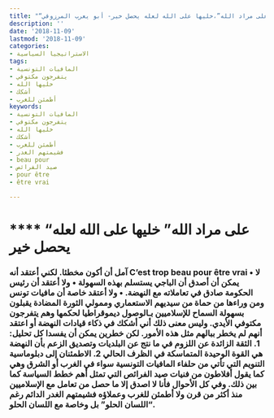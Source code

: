 ```yaml
---
title: "“على مراد الله”،خليها على الله لعله يحصل خير- أبو يعرب المرزوقي"
description: ''
date: '2018-11-09'
lastmod: '2018-11-09'
categories:
- الاستراتيجيا السياسية
tags:
- المافيات التونسية
- يتفرجون مكتوفي
- خليها الله
- أشكك
- أطمئن للغرب
keywords:
- المافيات التونسية
- يتفرجون مكتوفي
- خليها الله
- أشكك
- أطمئن للغرب
- فشيمتهم الغدر
- beau pour
- صيد الفرائص
- pour être
- être vrai

---
```

# **** **“على مراد الله” خليها على الله لعله يحصل خير**

### آمل أن أكون مخطئا. لكني أعتقد أنه C’est trop beau pour être vrai • لا يمكن أن أصدق أن الباجي يستسلم بهذه السهولة • ولا أعتقد أن رئيس الحكومة صادق في تعاملاته مع النهضة. • ولا أعتقد خاصة أن مافيات تونس ومن وراءها من حماة من سيديهم الاستعماري وممولي الثورة المضادة يقبلون بسهولة السماح للإسلاميين بـالوصول ديموقراطيا لحكمها وهم يتفرجون مكتوفي الأيدي. وليس معنى ذلك أني أشكك في ذكاء قيادات النهضة أو اعتقد أنهم لم يخطر ببالهم مثل هذه الأمور. لكن خطرين يمكن أن يفسدا كل تحليل: 1. الثقة الزائدة عن اللزوم في ما نتج عن البلديات وتصديق الزعم بأن النهضة هي القوة الوحيدة المتماسكة في الظرف الحالي 2. الاطمئنان إلى دبلوماسية التنويم التي تأتي من حلفاء المافيات التونسية سواء في الغرب أو الشرق وهي كما يقول أفلاطون من فنيات صيد الفرائص التي تمثل أهم خطط السياسة كما بين ذلك. وفي كل الأحوال فأنا لا اصدق إلا ما حصل من تعامل مع الإسلاميين منذ أكثر من قرن ولا أطمئن للغرب وعملاؤه فشيمتهم الغدر الدائم رغم “اللسان الحلو” بل وخاصة مع اللسان الحلو.

###